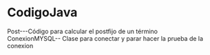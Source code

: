# CodigoJava
Post---Código para calcular el postfijo de un término<br>
ConexionMYSQL-- Clase para conectar y parar hacer la prueba de la conexion
